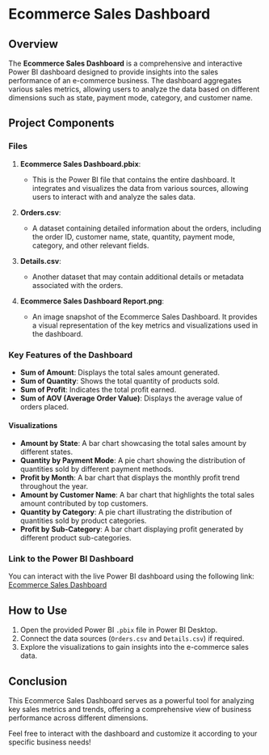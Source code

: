 # Ecommerce Sales Dashboard

## Overview

The **Ecommerce Sales Dashboard** is a comprehensive and interactive Power BI dashboard designed to provide insights into the sales performance of an e-commerce business. The dashboard aggregates various sales metrics, allowing users to analyze the data based on different dimensions such as state, payment mode, category, and customer name.

## Project Components

### Files
1. **Ecommerce Sales Dashboard.pbix**: 
   - This is the Power BI file that contains the entire dashboard. It integrates and visualizes the data from various sources, allowing users to interact with and analyze the sales data.
  
2. **Orders.csv**: 
   - A dataset containing detailed information about the orders, including the order ID, customer name, state, quantity, payment mode, category, and other relevant fields.

3. **Details.csv**:
   - Another dataset that may contain additional details or metadata associated with the orders.

4. **Ecommerce Sales Dashboard Report.png**:
   - An image snapshot of the Ecommerce Sales Dashboard. It provides a visual representation of the key metrics and visualizations used in the dashboard.

### Key Features of the Dashboard

- **Sum of Amount**: Displays the total sales amount generated.
- **Sum of Quantity**: Shows the total quantity of products sold.
- **Sum of Profit**: Indicates the total profit earned.
- **Sum of AOV (Average Order Value)**: Displays the average value of orders placed.

#### Visualizations
- **Amount by State**: A bar chart showcasing the total sales amount by different states.
- **Quantity by Payment Mode**: A pie chart showing the distribution of quantities sold by different payment methods.
- **Profit by Month**: A bar chart that displays the monthly profit trend throughout the year.
- **Amount by Customer Name**: A bar chart that highlights the total sales amount contributed by top customers.
- **Quantity by Category**: A pie chart illustrating the distribution of quantities sold by product categories.
- **Profit by Sub-Category**: A bar chart displaying profit generated by different product sub-categories.

### Link to the Power BI Dashboard
You can interact with the live Power BI dashboard using the following link: [Ecommerce Sales Dashboard](https://app.powerbi.com/groups/me/reports/01fec9d4-7106-4b7d-b160-d9d38e047b8e/c37d82180af81294e76e?experience=power-bi)

## How to Use
1. Open the provided Power BI `.pbix` file in Power BI Desktop.
2. Connect the data sources (`Orders.csv` and `Details.csv`) if required.
3. Explore the visualizations to gain insights into the e-commerce sales data.

## Conclusion
This Ecommerce Sales Dashboard serves as a powerful tool for analyzing key sales metrics and trends, offering a comprehensive view of business performance across different dimensions. 

Feel free to interact with the dashboard and customize it according to your specific business needs!
